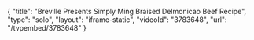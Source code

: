 {
    "title": "Breville Presents Simply Ming Braised Delmonicao Beef Recipe",
    "type": "solo",
    "layout": "iframe-static",
    "videoId": "3783648",
    "url": "\/tvpembed\/3783648"
}